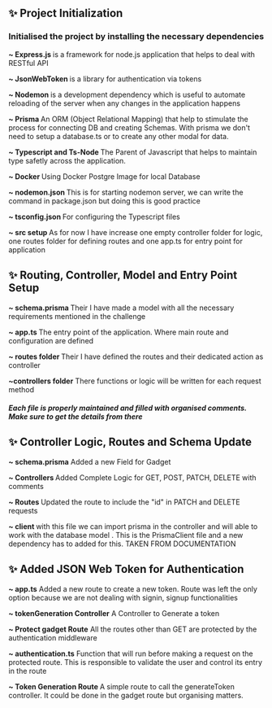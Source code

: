 <h2> ✨ Project Initialization</h2>
<h3>Initialised the project by installing the necessary dependencies</h3>
<p> <b>~ Express.js </b> is a framework for node.js application that helps to deal with RESTful API <p>
<p> <b>~ JsonWebToken </b> is a library for authentication via tokens</p>
<p> <b>~ Nodemon </b> is a development dependency  which is useful to automate  reloading of the server when any changes in the application happens </p>
<p> <b>~ Prisma </b> An ORM (Object Relational Mapping) that help to stimulate the process for connecting DB and creating Schemas. With prisma we don't need to setup a database.ts or to create any other modal for data.</p>
<p> <b>~ Typescript and Ts-Node </b> The Parent of Javascript that helps to maintain type safetly across the application.
<p> <b>~ Docker </b> Using Docker Postgre Image for local Database
<p> <b>~ nodemon.json </b> This is for starting nodemon server, we can write the command in package.json but doing this is good practice</p>
<p> <b>~ tsconfig.json </b> For configuring the Typescript files

<p> <b>~ src setup </b> As for now I have increase one empty controller folder for logic, one routes folder for defining routes and one app.ts for entry point for application

<h2>✨ Routing, Controller, Model and Entry Point Setup</h2>
<p> <b>~ schema.prisma </b> Their I have made a model with all the necessary requirements mentioned in the challenge<p>
<p> <b>~ app.ts </b> The entry point of the application. Where main route and configuration are defined </p>
<p> <b>~ routes folder </b> Their I have defined the routes and their dedicated action as controller</p>
<p><b>~controllers folder</b> There functions or logic will be written for each request method</p>

<h5>Each file is properly maintained and filled with organised comments. Make sure to get the details from there</h5>

<h2> ✨ Controller Logic, Routes and Schema Update</h2>
<p><b>~ schema.prisma</b> Added a new Field for Gadget<p>
<p><b>~ Controllers </b> Added Complete Logic for GET, POST, PATCH, DELETE  with comments</p>
<p><b>~ Routes </b> Updated the route to include the "id" in PATCH and DELETE requests</p>
<p><b>~ client </b> with this file we can import prisma in the controller  and will able to work with the database model
. This is the PrismaClient file and a new dependency has to added for this. TAKEN FROM DOCUMENTATION</p>


<h2> ✨ Added JSON Web Token for Authentication</h2>
<p><b>~ app.ts</b> Added a new route to create a new token. Route was left the only option because we are not dealing with signin, signup functionalities</p>
<p><b>~ tokenGeneration Controller</b> A Controller to Generate a token</p>
<p><b>~ Protect gadget Route</b> All the routes other than GET are protected by the authentication middleware</p>
<p><b>~ authentication.ts</b> Function that will run before making a request on the protected route. This is responsible to validate the user and control its entry in the route</p>
<p><b>~ Token Generation Route </b>A simple route to call the generateToken controller. It could be done in the gadget route but organising matters.</p>
